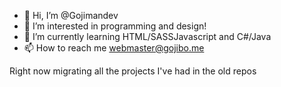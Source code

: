 - 👋 Hi, I’m @Gojimandev
- 👀 I’m interested in programming and design!
- 🌱 I’m currently learning HTML/SASSJavascript and C#/Java
- 📫 How to reach me webmaster@gojibo.me


Right now migrating all the projects I've had in the old repos
<!---
Gojimandev/Gojimandev is a ✨ special ✨ repository because its `README.md` (this file) appears on your GitHub profile.
You can click the Preview link to take a look at your changes.
--->
